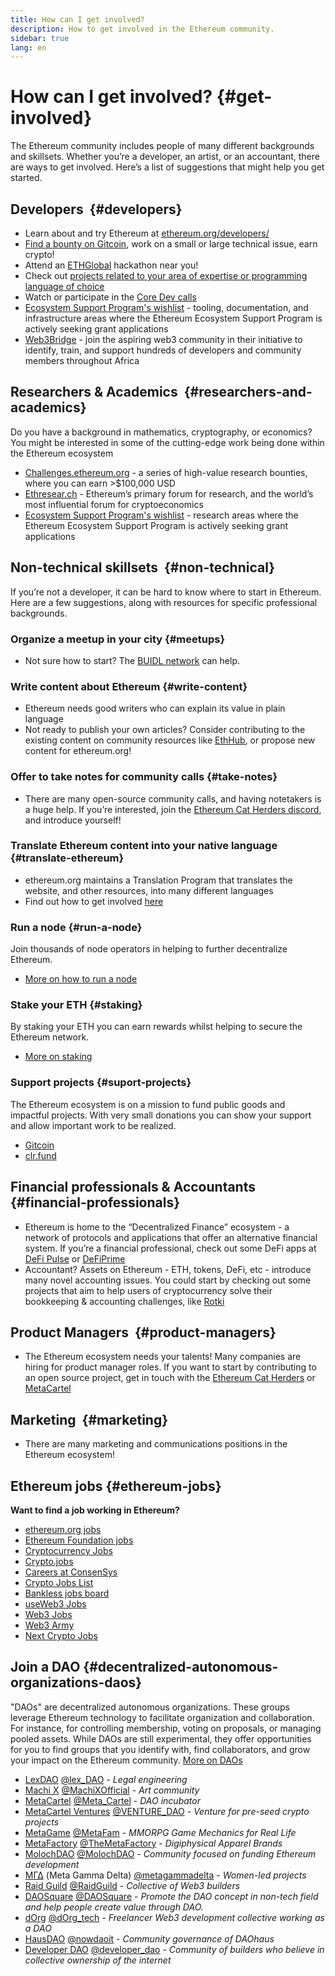 ```yaml
---
title: How can I get involved?
description: How to get involved in the Ethereum community.
sidebar: true
lang: en
---
```


# How can I get involved? {#get-involved}

The Ethereum community includes people of many different backgrounds and skillsets. Whether you’re a developer, an artist, or an accountant, there are ways to get involved. Here’s a list of suggestions that might help you get started.

## Developers <Emoji text=":computer:" size={1} />‍ {#developers}

- Learn about and try Ethereum at [ethereum.org/developers/](/developers/)
- [Find a bounty on Gitcoin](https://gitcoin.co/), work on a small or large technical issue, earn crypto!
- Attend an [ETHGlobal](http://ethglobal.co/) hackathon near you!
- Check out [projects related to your area of expertise or programming language of choice](/developers/docs/programming-languages/)
- Watch or participate in the [Core Dev calls](https://www.youtube.com/playlist?list=PLaM7G4Llrb7zfMXCZVEXEABT8OSnd4-7w)
- [Ecosystem Support Program's wishlist](https://esp.ethereum.foundation/wishlist/) - tooling, documentation, and infrastructure areas where the Ethereum Ecosystem Support Program is actively seeking grant applications
- [Web3Bridge](https://www.web3bridge.com/) - join the aspiring web3 community in their initiative to identify, train, and support hundreds of developers and community members throughout Africa

## Researchers & Academics <Emoji text=":mag:" size={1} />‍ {#researchers-and-academics}

Do you have a background in mathematics, cryptography, or economics? You might be interested in some of the cutting-edge work being done within the Ethereum ecosystem

- [Challenges.ethereum.org](https://challenges.ethereum.org/) - a series of high-value research bounties, where you can earn >$100,000 USD
- [Ethresear.ch](https://ethresear.ch) - Ethereum’s primary forum for research, and the world’s most influential forum for cryptoeconomics
- [Ecosystem Support Program's wishlist](https://esp.ethereum.foundation/wishlist/) - research areas where the Ethereum Ecosystem Support Program is actively seeking grant applications

## Non-technical skillsets <Emoji text=":briefcase:" size={1} />‍ {#non-technical}

If you’re not a developer, it can be hard to know where to start in Ethereum. Here are a few suggestions, along with resources for specific professional backgrounds.

### Organize a meetup in your city {#meetups}

- Not sure how to start? The [BUIDL network](https://consensys.net/developers/buidlnetwork/) can help.

### Write content about Ethereum {#write-content}

- Ethereum needs good writers who can explain its value in plain language
- Not ready to publish your own articles? Consider contributing to the existing content on community resources like [EthHub](https://docs.ethhub.io/), or propose new content for ethereum.org!

### Offer to take notes for community calls {#take-notes}

- There are many open-source community calls, and having notetakers is a huge help. If you’re interested, join the [Ethereum Cat Herders discord](https://discord.com/invite/Nz6rtfJ8Cu), and introduce yourself!

### Translate Ethereum content into your native language {#translate-ethereum}

- ethereum.org maintains a Translation Program that translates the website, and other resources, into many different languages
- Find out how to get involved [here](/contributing/translation-program)

### Run a node {#run-a-node}

Join thousands of node operators in helping to further decentralize Ethereum.

- [More on how to run a node](/developers/docs/nodes-and-clients/run-a-node/)

### Stake your ETH {#staking}

By staking your ETH you can earn rewards whilst helping to secure the Ethereum network.

- [More on staking](/staking/)

### Support projects {#suport-projects}

The Ethereum ecosystem is on a mission to fund public goods and impactful projects. With very small donations you can show your support and allow important work to be realized.

- [Gitcoin](https://gitcoin.co/fund)
- [clr.fund](https://clr.fund/#/about)

## Financial professionals & Accountants <Emoji text=":chart_with_upwards_trend:" size={1} />‍ {#financial-professionals}

- Ethereum is home to the “Decentralized Finance” ecosystem - a network of protocols and applications that offer an alternative financial system. If you’re a financial professional, check out some DeFi apps at [DeFi Pulse](https://defipulse.com/) or [DeFiPrime](https://defiprime.com)
- Accountant? Assets on Ethereum - ETH, tokens, DeFi, etc - introduce many novel accounting issues. You could start by checking out some projects that aim to help users of cryptocurrency solve their bookkeeping & accounting challenges, like [Rotki](https://rotki.com/)

## Product Managers <Emoji text=":fountain_pen:" size={1} />‍ {#product-managers}

- The Ethereum ecosystem needs your talents! Many companies are hiring for product manager roles. If you want to start by contributing to an open source project, get in touch with the [Ethereum Cat Herders](https://discord.com/invite/Nz6rtfJ8Cu) or [MetaCartel](https://www.metacartel.org/)

## Marketing <Emoji text=":megaphone:" size={1} />‍ {#marketing}

- There are many marketing and communications positions in the Ethereum ecosystem!

## Ethereum jobs {#ethereum-jobs}

**Want to find a job working in Ethereum?**

- [ethereum.org jobs](/about/#open-jobs)
- [Ethereum Foundation jobs](https://ethereum.bamboohr.com/jobs/)
- [Cryptocurrency Jobs](https://cryptocurrencyjobs.co/ethereum/)
- [Crypto.jobs](https://crypto.jobs/)
- [Careers at ConsenSys](https://consensys.net/careers/)
- [Crypto Jobs List](https://cryptojobslist.com/ethereum-jobs)
- [Bankless jobs board](https://pallet.xyz/list/bankless/jobs)
- [useWeb3 Jobs](https://www.useweb3.xyz/jobs)
- [Web3 Jobs](https://web3.career)
- [Web3 Army](https://web3army.xyz/)
- [Next Crypto Jobs](https://nextcryptojobs.com/jobs) 

## Join a DAO {#decentralized-autonomous-organizations-daos}

"DAOs" are decentralized autonomous organizations. These groups leverage Ethereum technology to facilitate organization and collaboration. For instance, for controlling membership, voting on proposals, or managing pooled assets. While DAOs are still experimental, they offer opportunities for you to find groups that you identify with, find collaborators, and grow your impact on the Ethereum community. [More on DAOs](/dao/)

- [LexDAO](https://lexdao.coop) [@lex_DAO](https://twitter.com/lex_DAO) - _Legal engineering_
- [Machi X](https://machix.com) [@MachiXOfficial](https://twitter.com/MachiXOfficial) - _Art community_
- [MetaCartel](https://metacartel.org) [@Meta_Cartel](https://twitter.com/Meta_Cartel) - _DAO incubator_
- [MetaCartel Ventures](https://metacartel.xyz) [@VENTURE_DAO](https://twitter.com/VENTURE_DAO) - _Venture for pre-seed crypto projects_
- [MetaGame](https://metagame.wtf) [@MetaFam](https://twitter.com/MetaFam) - _MMORPG Game Mechanics for Real Life_
- [MetaFactory](https://metafactory.ai) [@TheMetaFactory](https://twitter.com/TheMetaFactory) - _Digiphysical Apparel Brands_
- [MolochDAO](https://molochdao.com) [@MolochDAO](https://twitter.com/MolochDAO) - _Community focused on funding Ethereum development_
- [ΜΓΔ](https://metagammadelta.com/) (Meta Gamma Delta) [@metagammadelta](https://twitter.com/metagammadelta) - _Women-led projects_
- [Raid Guild](https://raidguild.org) [@RaidGuild](https://twitter.com/RaidGuild) - _Collective of Web3 builders_
- [DAOSquare](https://www.daosquare.io) [@DAOSquare](https://twitter.com/DAOSquare) - _Promote the DAO concept in non-tech field and help people create value through DAO._
- [dOrg](https://dOrg.tech) [@dOrg_tech](https://twitter.com/dOrg_tech) - _Freelancer Web3 development collective working as a DAO_
- [HausDAO](https://daohaus.club) [@nowdaoit](https://twitter.com/nowdaoit) - _Community governance of DAOhaus_
- [Developer DAO](https://www.developerdao.com/) [@developer_dao](https://twitter.com/developer_dao) - _Community of builders who believe in collective ownership of the internet_
